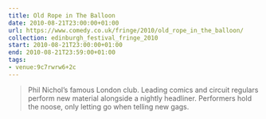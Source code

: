 ```yaml
---
title: Old Rope in The Balloon
date: 2010-08-21T23:00:00+01:00
url: https://www.comedy.co.uk/fringe/2010/old_rope_in_the_balloon/
collection: edinburgh_festival_fringe_2010
start: 2010-08-21T23:00:00+01:00
end: 2010-08-21T23:59:00+01:00
tags:
- venue:9c7rwrw6+2c
---
```

> Phil Nichol’s famous London club. Leading comics and circuit regulars perform new material alongside a nightly headliner. Performers hold the noose, only letting go when telling new gags.
